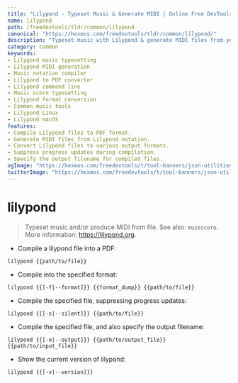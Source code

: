 ```yaml
---
title: "Lilypond - Typeset Music & Generate MIDI | Online Free DevTools by Hexmos"
name: lilypond
path: /freedevtools/tldr/common/lilypond
canonical: "https://hexmos.com/freedevtools/tldr/common/lilypond/"
description: "Typeset music with Lilypond & generate MIDI files from your scores. Convert Lilypond files to PDF and other formats. Free online tool, no registration required."
category: common
keywords:
- Lilypond music typesetting
- Lilypond MIDI generation
- Music notation compiler
- Lilypond to PDF converter
- Lilypond command line
- Music score typesetting
- Lilypond format conversion
- Common music tools
- Lilypond Linux
- Lilypond macOS
features:
- Compile Lilypond files to PDF format.
- Generate MIDI files from Lilypond notation.
- Convert Lilypond files to various output formats.
- Suppress progress updates during compilation.
- Specify the output filename for compiled files.
ogImage: "https://hexmos.com/freedevtools/t/tool-banners/json-utilities-banner.png"
twitterImage: "https://hexmos.com/freedevtools/t/tool-banners/json-utilities-banner.png"
---
```


# lilypond

> Typeset music and/or produce MIDI from file.
> See also: `musescore`.
> More information: <https://lilypond.org>.

- Compile a lilypond file into a PDF:

`lilypond {{path/to/file}}`

- Compile into the specified format:

`lilypond {{[-f|--format]}} {{format_dump}} {{path/to/file}}`

- Compile the specified file, suppressing progress updates:

`lilypond {{[-s|--silent]}} {{path/to/file}}`

- Compile the specified file, and also specify the output filename:

`lilypond {{[-o|--output]}} {{path/to/output_file}} {{path/to/input_file}}`

- Show the current version of lilypond:

`lilypond {{[-v|--version]}}`

